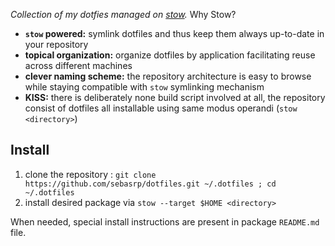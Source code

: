 *Collection of my dotfies managed on [stow](https://www.gnu.org/software/stow).*
Why Stow?
- **`stow` powered:** symlink dotfiles and thus keep them always up-to-date in your repository
- **topical organization:** organize dotfiles by application facilitating reuse across different machines
- **clever naming scheme:** the repository architecture is easy to browse while staying compatible with `stow` symlinking mechanism
- **KISS:** there is deliberately none build script involved at all, the repository consist of dotfiles all installable using same modus operandi (`stow <directory>`)

## Install

1. clone the repository : `git clone https://github.com/sebasrp/dotfiles.git ~/.dotfiles ; cd ~/.dotfiles`
1. install desired package via `stow --target $HOME <directory>`

When needed, special install instructions are present in package `README.md` file.
